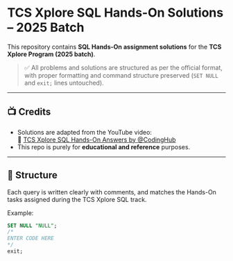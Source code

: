 # TCS Xplore SQL Hands-On Solutions – 2025 Batch

This repository contains **SQL Hands-On assignment solutions** for the **TCS Xplore Program (2025 batch)**.

> ✅ All problems and solutions are structured as per the official format, with proper formatting and command structure preserved (`SET NULL` and `exit;` lines untouched).

---

## 📺 Credits

- Solutions are adapted from the YouTube video:  
  🎥 [TCS Xplore SQL Hands-On Answers by @CodingHub](https://www.youtube.com/watch?v=p73uaU1Cpys)
- This repo is purely for **educational and reference** purposes.

---

## 📂 Structure

Each query is written clearly with comments, and matches the Hands-On tasks assigned during the TCS Xplore SQL track.

Example:
```sql
SET NULL "NULL";
/* 
ENTER CODE HERE 
*/
exit;
